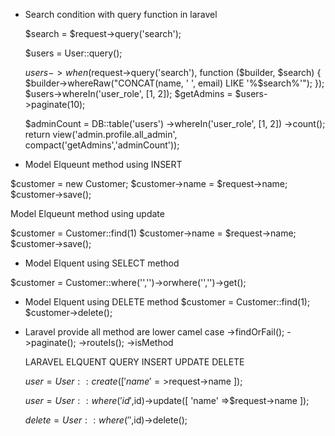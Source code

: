 * Search condition with query function in laravel

    $search = $request->query('search');

    $users = User::query();

    $users->when($request->query('search'), function ($builder, $search) {
        $builder->whereRaw("CONCAT(name, ' ', email) LIKE '%$search%'");
    });
    $users->whereIn('user_role', [1, 2]);
    $getAdmins = $users->paginate(10);

    $adminCount = DB::table('users')
                ->whereIn('user_role', [1, 2])
                ->count();      
                return view('admin.profile.all_admin', compact('getAdmins','adminCount'));



* Model Elqueunt method using INSERT 

 $customer       = new Customer;
 $customer->name = $request->name;
 $customer->save();

 Model Elqueunt method using update

 $customer        = Customer::find(1)
 $customer->name  = $request->name;
 $customer->save();


* Model Elquent using SELECT method

$customer = Customer::where('','')->orwhere('','')->get();

* Model Elquent using DELETE method
$customer = Customer::find(1);
$customer->delete();

* Laravel provide all method are lower camel case
   ->findOrFail();
   ->paginate();
   ->routeIs();
   ->isMethod

   LARAVEL ELQUENT QUERY INSERT UPDATE DELETE

   $user = User::create([
                'name' =>$request->name
           ]);

           
   $user = User::where('id',$id)->update([
                'name' =>$request->name
           ]);

  $delete = User::where('',$id)->delete();
        
 



